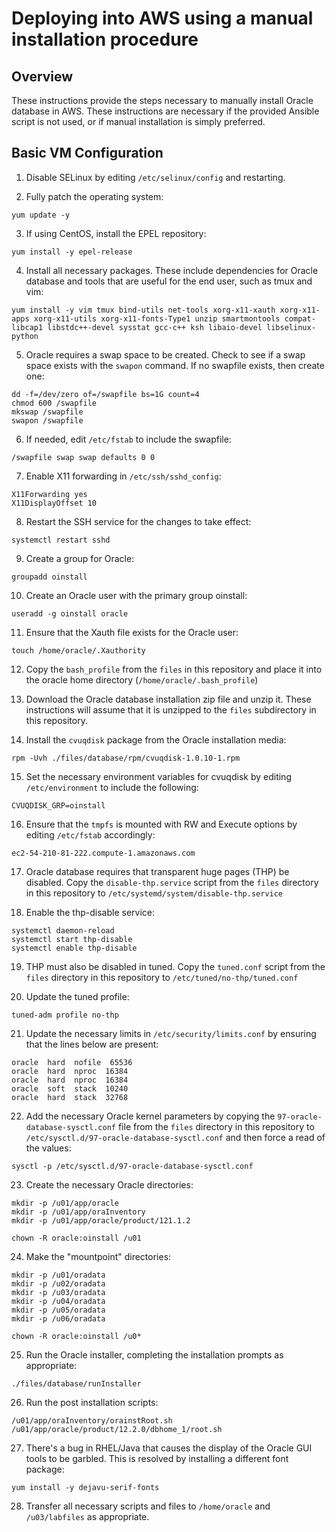 # Deploying into AWS using a manual installation procedure

## Overview

These instructions provide the steps necessary to manually install Oracle database in AWS. These instructions are necessary if the provided Ansible script is not used, or if manual installation is simply preferred.

## Basic VM Configuration

1. Disable SELinux by editing `/etc/selinux/config` and restarting.

2. Fully patch the operating system: 
```
yum update -y
```

3. If using CentOS, install the EPEL repository: 
```
yum install -y epel-release
```

4. Install all necessary packages. These include dependencies for Oracle database and tools that are useful for the end user, such as tmux and vim: 
```
yum install -y vim tmux bind-utils net-tools xorg-x11-xauth xorg-x11-apps xorg-x11-utils xorg-x11-fonts-Type1 unzip smartmontools compat-libcap1 libstdc++-devel sysstat gcc-c++ ksh libaio-devel libselinux-python
```

5. Oracle requires a swap space to be created. Check to see if a swap space exists with the `swapon` command. If no swapfile exists, then create one:
```
dd -f=/dev/zero of=/swapfile bs=1G count=4
chmod 600 /swapfile
mkswap /swapfile
swapon /swapfile
``` 

6. If needed, edit `/etc/fstab` to include the swapfile:
```
/swapfile swap swap defaults 0 0
```

7. Enable X11 forwarding in `/etc/ssh/sshd_config`:
```
X11Forwarding yes
X11DisplayOffset 10
```

8. Restart the SSH service for the changes to take effect:
```
systemctl restart sshd
```

9. Create a group for Oracle: 
```
groupadd oinstall
```

10. Create an Oracle user with the primary group oinstall: 
```
useradd -g oinstall oracle
```

11. Ensure that the Xauth file exists for the Oracle user: 
```
touch /home/oracle/.Xauthority
```

12.  Copy the `bash_profile` from the `files` in this repository and place it into the oracle home directory (`/home/oracle/.bash_profile`)

13. Download the Oracle database installation zip file and unzip it. These instructions will assume that it is unzipped to the `files` subdirectory in this repository.

14. Install the `cvuqdisk` package from the Oracle installation media:
```
rpm -Uvh ./files/database/rpm/cvuqdisk-1.0.10-1.rpm
```

15. Set the necessary environment variables for cvuqdisk by editing `/etc/environment` to include the following:
```
CVUQDISK_GRP=oinstall
```

16. Ensure that the `tmpfs` is mounted with RW and Execute options by editing `/etc/fstab` accordingly:
```
ec2-54-210-81-222.compute-1.amazonaws.com
```

17. Oracle database requires that transparent huge pages (THP) be disabled. Copy the `disable-thp.service` script from the `files` directory in this repository to `/etc/systemd/system/disable-thp.service`

18. Enable the thp-disable service:
```
systemctl daemon-reload
systemctl start thp-disable
systemctl enable thp-disable
```

19. THP must also be disabled in tuned. Copy the `tuned.conf` script from the `files` directory in this repository to `/etc/tuned/no-thp/tuned.conf`

20. Update the tuned profile:
```
tuned-adm profile no-thp
```

21. Update the necessary limits in `/etc/security/limits.conf` by ensuring that the lines below are present:
```
oracle  hard  nofile  65536
oracle  hard  nproc  16384
oracle  hard  nproc  16384
oracle  soft  stack  10240
oracle  hard  stack  32768
```

22. Add the necessary Oracle kernel parameters by copying the `97-oracle-database-sysctl.conf` file from the `files` directory in this repository to `/etc/sysctl.d/97-oracle-database-sysctl.conf` and then force a read of the values:
```
sysctl -p /etc/sysctl.d/97-oracle-database-sysctl.conf
```

23. Create the necessary Oracle directories:
```
mkdir -p /u01/app/oracle
mkdir -p /u01/app/oraInventory
mkdir -p /u01/app/oracle/product/121.1.2

chown -R oracle:oinstall /u01
```

24. Make the "mountpoint" directories:
```
mkdir -p /u01/oradata
mkdir -p /u02/oradata
mkdir -p /u03/oradata
mkdir -p /u04/oradata
mkdir -p /u05/oradata
mkdir -p /u06/oradata

chown -R oracle:oinstall /u0*
```

25. Run the Oracle installer, completing the installation prompts as appropriate:
```
./files/database/runInstaller
```

26. Run the post installation scripts:
```
/u01/app/oraInventory/orainstRoot.sh
/u01/app/oracle/product/12.2.0/dbhome_1/root.sh
```

27. There's a bug in RHEL/Java that causes the display of the Oracle GUI tools to be garbled. This is resolved by installing a different font package:
```
yum install -y dejavu-serif-fonts
```

28. Transfer all necessary scripts and files to `/home/oracle` and `/u03/labfiles` as appropriate.